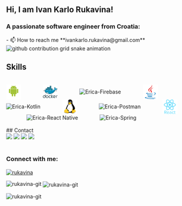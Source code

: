 ## Hi, I am Ivan Karlo Rukavina! 
<h3 align="left">A passionate software engineer from Croatia:</h3>
- 📫 How to reach me **ivankarlo.rukavina@gmail.com**
</br>
  <picture>
  <source media="(prefers-color-scheme: dark)" srcset="https://raw.githubusercontent.com/rukavina-git/rukavina-git/output/github-contribution-grid-snake-dark.svg">
  <source media="(prefers-color-scheme: light)" srcset="https://raw.githubusercontent.com/rukavina-git/rukavina-git/output/github-contribution-grid-snake.svg">
  <img alt="github contribution grid snake animation" src="https://raw.githubusercontent.com/rukavina-git/rukavina-git/output/github-contribution-grid-snake.svg">
  </picture>
 
 ## Skills
<div style="display: inline_block"><br>
  <img height="40" align="center" alt="Erica-Android" height="30" width="40" src="https://raw.githubusercontent.com/devicons/devicon/master/icons/android/android-original-wordmark.svg">
  &nbsp;&nbsp;&nbsp;&nbsp;&nbsp;&nbsp;&nbsp;&nbsp;&nbsp;&nbsp;&nbsp;&nbsp;&nbsp;
  <img height="40" align="center" alt="Erica-Docker" height="30" width="40" src="https://raw.githubusercontent.com/devicons/devicon/master/icons/docker/docker-original-wordmark.svg">
  &nbsp;&nbsp;&nbsp;&nbsp;&nbsp;&nbsp;&nbsp;&nbsp;&nbsp;&nbsp;&nbsp;&nbsp;&nbsp;
  <img height="40" align="center" alt="Erica-Firebase" height="30" width="40" src="https://www.vectorlogo.zone/logos/firebase/firebase-icon.svg">
  &nbsp;&nbsp;&nbsp;&nbsp;&nbsp;&nbsp;&nbsp;&nbsp;&nbsp;&nbsp;&nbsp;&nbsp;&nbsp;
  <img height="40" align="center" alt="Erica-Java" height="30" width="40" src="https://raw.githubusercontent.com/devicons/devicon/master/icons/java/java-original.svg">
  &nbsp;&nbsp;&nbsp;&nbsp;&nbsp;&nbsp;&nbsp;&nbsp;&nbsp;&nbsp;&nbsp;&nbsp;&nbsp;
  <img height="40" align="center" alt="Erica-Kotlin" height="30" width="40" src="https://www.vectorlogo.zone/logos/kotlinlang/kotlinlang-icon.svg">
  &nbsp;&nbsp;&nbsp;&nbsp;&nbsp;&nbsp;&nbsp;&nbsp;&nbsp;&nbsp;&nbsp;&nbsp;&nbsp;
  <img height="40" align="center" alt="Erica-Linux" height="30" width="40" src="https://raw.githubusercontent.com/devicons/devicon/master/icons/linux/linux-original.svg">
  &nbsp;&nbsp;&nbsp;&nbsp;&nbsp;&nbsp;&nbsp;&nbsp;&nbsp;&nbsp;&nbsp;&nbsp;&nbsp;
  <img height="40" align="center" alt="Erica-Postman" height="30" width="40" src="https://www.vectorlogo.zone/logos/getpostman/getpostman-icon.svg">
  &nbsp;&nbsp;&nbsp;&nbsp;&nbsp;&nbsp;&nbsp;&nbsp;&nbsp;&nbsp;&nbsp;&nbsp;&nbsp;
  <img height="40" align="center" alt="Erica-React" height="30" width="40" src="https://raw.githubusercontent.com/devicons/devicon/master/icons/react/react-original-wordmark.svg">
  &nbsp;&nbsp;&nbsp;&nbsp;&nbsp;&nbsp;&nbsp;&nbsp;&nbsp;&nbsp;&nbsp;&nbsp;&nbsp;
  <img height="40" align="center" alt="Erica-React Native" height="30" width="40" src="https://reactnative.dev/img/header_logo.svg">
  &nbsp;&nbsp;&nbsp;&nbsp;&nbsp;&nbsp;&nbsp;&nbsp;&nbsp;&nbsp;&nbsp;&nbsp;&nbsp;
  <img height="40" align="center" alt="Erica-Spring" height="30" width="40" src="https://www.vectorlogo.zone/logos/springio/springio-icon.svg">
</div>

</br>
## Contact 
<div> 
  <a href="https://www.linkedin.com/in/rukavina" target="_blank"><img src="https://img.shields.io/badge/-LinkedIn-%230077B5?style=for-the-badge&logo=linkedin&logoColor=white" target="_blank"></a> 
  <a href="https://twitter.com/TODO" target="_blank"><img src="https://img.shields.io/badge/-Twitter-%23EA4335?style=for-the-badge&logo=youtube&logoColor=white" target="_blank"></a>
  <a href="https://instagram.com/ivankarlorukavina" target="_blank"><img src="https://img.shields.io/badge/-Instagram-%23E4405F?style=for-the-badge&logo=instagram&logoColor=white" target="_blank"></a>
  <a href = "mailto: ivankarlo.rukavina@gmail.com"><img src="https://img.shields.io/badge/-Gmail-%23333?style=for-the-badge&logo=gmail&logoColor=white" target="_blank"></a>
 </br>
</br>
</div>



<h3 align="left">Connect with me:</h3>
<p align="left">
<a href="https://linkedin.com/in/rukavina" target="blank"><img align="center" src="https://raw.githubusercontent.com/rahuldkjain/github-profile-readme-generator/master/src/images/icons/Social/linked-in-alt.svg" alt="rukavina" height="30" width="40" /></a>
</p>

<p><img align="left" src="https://github-readme-stats.vercel.app/api/top-langs?username=rukavina-git&show_icons=true&locale=en&layout=compact" alt="rukavina-git" /></p>

<p>&nbsp;<img align="center" src="https://github-readme-stats.vercel.app/api?username=rukavina-git&show_icons=true&locale=en" alt="rukavina-git" /></p>

<p><img align="center" src="https://github-readme-streak-stats.herokuapp.com/?user=rukavina-git&" alt="rukavina-git" /></p>
